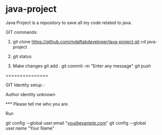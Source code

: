 # java-project
Java Project is a repository to save all my code related to java.



GIT commands:

1. 	git clone https://github.com/mdaftabdeveloper/java-project.git
	cd java-project

2. git status

3. Make changes
git add .
git commit -m "Enter any message"
git push

===============

GIT Identity setup :

Author identity unknown

*** Please tell me who you are.

Run

  git config --global user.email "you@example.com"
  git config --global user.name "Your Name"


